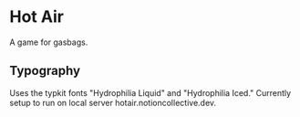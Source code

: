 Hot Air
=======

A game for gasbags.

Typography
----------

Uses the typkit fonts "Hydrophilia Liquid" and "Hydrophilia Iced." Currently setup to run on local server hotair.notioncollective.dev.